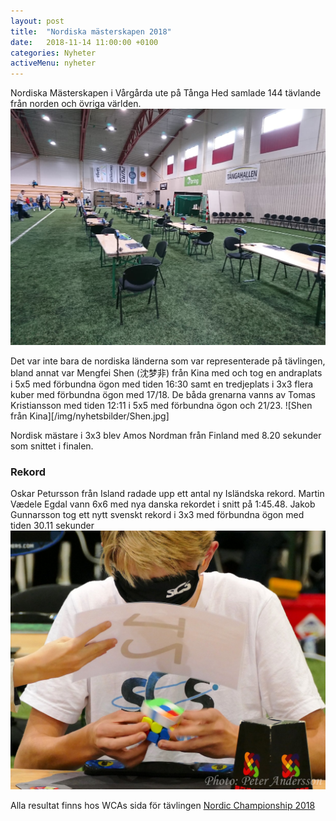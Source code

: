 ```yaml
---
layout: post
title:  "Nordiska mästerskapen 2018"
date:   2018-11-14 11:00:00 +0100
categories: Nyheter
activeMenu: nyheter
---
```


Nordiska Mästerskapen i Vårgårda ute på Tånga Hed samlade 144 tävlande från norden och övriga världen. 
![Tångahallen](/img/nyhetsbilder/hallen.JPG)

Det var inte bara de nordiska länderna som var representerade på tävlingen, bland annat  var Mengfei Shen (沈梦非) från Kina med och tog en andraplats i 5x5 med förbundna ögon med tiden 16:30 samt en tredjeplats i 3x3 flera kuber med förbundna ögon med 17/18. De båda grenarna vanns av Tomas Kristiansson med tiden 12:11 i 5x5 med förbundna ögon och 21/23. 
![Shen från Kina][/img/nyhetsbilder/Shen.jpg]

Nordisk mästare i 3x3 blev Amos Nordman från Finland med 8.20 sekunder som snittet i finalen. 

### Rekord
Oskar Petursson från Island radade upp ett antal ny Isländska rekord. Martin Vædele Egdal vann 6x6 med nya danska rekordet i snitt på 1:45.48. Jakob Gunnarsson tog ett nytt svenskt rekord i 3x3 med förbundna ögon med tiden 30.11 sekunder
![Jakob Gunnarsson löser blint](/img/nyhetsbilder/Jakob.jpg)

Alla resultat finns hos WCAs sida för tävlingen [Nordic Championship 2018](https://www.worldcubeassociation.org/competitions/NordicChampionship2018/results/all)
